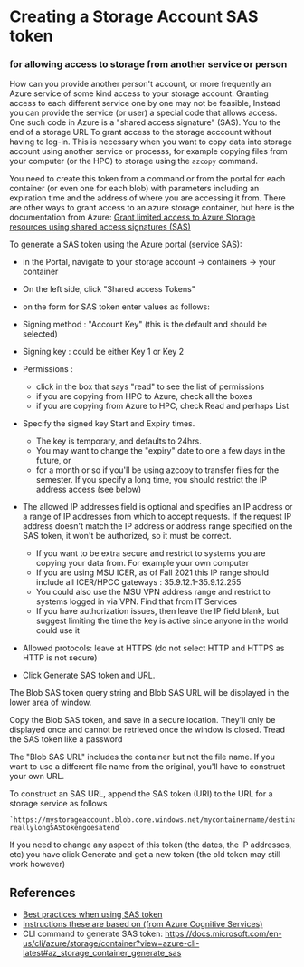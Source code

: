 # Creating a Storage Account SAS token
### for allowing access to storage from another service or person

How can you provide another person't account, or more frequently an Azure service of some kind access to your storage account.   Granting access to each different service one by one may not be feasible,  Instead you can provide the service (or user) a special code that allows access.  One such code in Azure is a "shared access signature" (SAS).  You to the end of a storage URL To grant access to the storage acccount without having to log-in.  This is necessary when you want to copy data into storage account using another service or processs, for example copying files from your computer (or the HPC) to storage using the `azcopy` command.   

You need to  create this token from a command or from the portal for each container (or even one for each blob) with parameters including an expiration time and the address of where you are accessing it from.  There are other ways to grant access to an azure storage container, but here is the documentation from Azure: [Grant limited access to Azure Storage resources using shared access signatures (SAS)](https://docs.microsoft.com/en-us/azure/storage/common/storage-sas-overview)

To generate a SAS token using the Azure portal (service SAS): 

- in the Portal, navigate to your storage account → containers → your container

- On the left side, click "Shared access Tokens"

- on the form for SAS token enter values as follows: 

- Signing method : "Account Key" (this is the default and should be selected)

- Signing key : could be either Key 1 or Key 2

- Permissions : 
  - click in the box that says "read" to see the list of permissions
  - if you are copying from HPC to Azure, check all the boxes
  - if you are copying from Azure to HPC, check Read and perhaps List

- Specify the signed key Start and Expiry times.  
  - The key is temporary, and defaults to 24hrs.  
  - You may want to change the "expiry" date to one a few days in the future, or 
  - for a month or so if you'll be using azcopy to transfer files for the semester.   If you specify a long time, you should restrict the IP address access (see below)

 - The allowed IP addresses field is optional and specifies an IP address or a range of IP addresses from which to accept requests. If the request IP address doesn't match the IP address or address range specified on the SAS token, it won't be authorized, so it must be correct.   
   - If you want to be extra secure and restrict to systems you are copying your data from.  For example your own computer
   - If you are using MSU ICER, as of Fall 2021 this IP range should include all ICER/HPCC gateways : 35.9.12.1-35.9.12.255
   - You could also use the MSU VPN address range and restrict to systems logged in via VPN.  Find that from IT Services
   - If you have authorization issues, then leave the IP field blank, but suggest limiting the time the key is active since anyone in the world could use it

 - Allowed protocols: leave at HTTPS (do not select HTTP and HTTPS as HTTP is not secure)

 - Click Generate SAS token and URL.

The Blob SAS token query string and Blob SAS URL will be displayed in the lower area of window.

Copy the Blob SAS token, and save in a secure location.  They'll only be displayed once and cannot be retrieved once the window is closed.  Tread the SAS token like a password

The "Blob SAS URL" includes the container but not the file name.  If you want to use a different file name from the original, you'll have to construct your own URL. 

To construct an SAS URL, append the SAS token (URI) to the URL for a storage service as follows

    `https://mystorageaccount.blob.core.windows.net/mycontainername/destination_file_name.ext?reallylongSAStokengoesatend`

If you need to change any aspect of this token (the dates, the IP addresses, etc) you have click Generate and get a new token (the old token may still work however)

## References

- [Best practices when using SAS token](https://docs.microsoft.com/en-us/azure/storage/common/storage-sas-overview#best-practices-when-using-sas)
- [Instructions these are based on (from Azure Cognitive Services)](https://docs.microsoft.com/en-us/azure/cognitive-services/translator/document-translation/create-sas-tokens?tabs=Containers#create-your-tokens-1)
- CLI command to generate SAS token: https://docs.microsoft.com/en-us/cli/azure/storage/container?view=azure-cli-latest#az_storage_container_generate_sas

